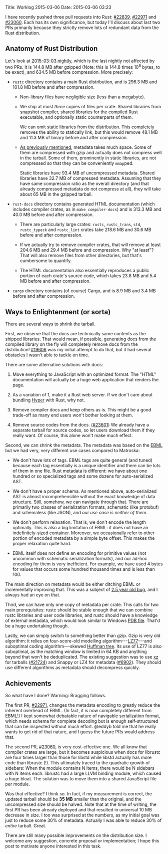 Title: Worklog 2015-03-06
Date: 2015-03-06 03:23

I have recently pushed three pull requests into Rust:
[#22839], [#22971] and [#23060].
Each has its own significance,
but today I'll discuss about last two PRs
primarily because they strictly remove lots of redundant data
from the Rust distribution.

[#22839]: https://github.com/rust-lang/rust/pull/22839
[#22971]: https://github.com/rust-lang/rust/pull/22971
[#23060]: https://github.com/rust-lang/rust/pull/23060

## Anatomy of Rust Distribution

Let's look at [2015-03-03 nightly][nightly],
which is the last nightly not affected by two PRs.
It is 144.8 MB after gzipped
(Note: this is 144.8 times 10<sup>6</sup> bytes, to be exact),
and 634.5 MB before compression.
More precisely:

[nightly]: http://static.rust-lang.org/dist/2015-03-03/rust-nightly-x86_64-unknown-linux-gnu.tar.gz

* `rustc` directory contains a main Rust distribution, and
  is 296.3 MB and 101.8 MB before and after compression.

	* Non-library files have negligible size (less than a megabyte).

	* We ship at most *three* copies of files per crate:
	Shared libraries from snapshot compiler,
	shared libraries for the compiled Rust executable,
	and optionally static counterparts of them.

		We can omit static libraries from the distribution.
		This completely removes the ability to statically link,
		but this would remove 48.1 MB and 11.3 MB of binary
		before and after compression.

	* [As previously mentioned][metadata], metadata takes much space.
	Some of them are compressed with gzip and
	actually does not compress well in the tarball.
	Some of them, prominently in static libraries, are not compressed
	so that they can be conveniently `mmap`ped.

		Static libraries have 93.4 MB of uncompressed metadata.
		Shared libraries have 32.7 MB of compressed metadata.
		Assuming that they have same compression ratio as the overall directory
		(and that already compressed metadata do not compress at all),
		they will take about 65 MB in the gzipped tarball.

* `rust-docs` directory contains generated HTML documentation
  (which includes compiler crates, as in `make compiler-docs`) and
  is 313.3 MB and 40.0 MB before and after compression.

	* There are particularly large crates:
	`rustc`, `rustc_trans`, `std`, `rustc_typeck` and `rustc_lint` crates
	take 218.6 MB and 30.6 MB before and after compression.

	* If we actually try to remove compiler crates,
	that will remove at least 204.6 MB and 29.4 MB before and compression.
	Why "at least"? That will also remove files from other directories,
	but that's cumbersome to quantify.

	* The HTML documentation also essentially reproduces
	a public portion of each crate's source code,
	which takes 23.8 MB and 5.4 MB before and after compression.

* `cargo` directory contains (of course) Cargo, and
  is 8.9 MB and 3.4 MB before and after compression.

[metadata]: https://lifthrasiir.github.io/rustlog/worklog-2014-12-06.html

## Ways to Enlightenment (or sorta)

There are several ways to shrink the tarball.

First, we observe that the docs are technically
same contents as the shipped libraries.
That would mean, if possible,
generating docs from the compiled library on the fly
will completely remove docs from the distribution!
[#19606] was my initial attempt to do that,
but it had several obstacles I wasn't able to tackle on time.

[#19606]: https://github.com/rust-lang/rust/pull/19606

There are some alternative solutions with docs:

1. Move everything to JavaScript with an optimized format.
   The "HTML" documentation will actually be
   a huge web application that renders the page.

2. As a variation of 1, make it a Rust web server.
   If we don't care about bundling [Hyper] with Rust, why not.

3. Remove compiler docs and keep others as is.
   This might be a good trade-off as
   many end users won't bother looking at them.

4. Remove source codes from the docs. ([#23601])
   We already have a separate tarball for source codes,
   so let users download them if they really want.
   Of course, this alone won't make much effect.

[Hyper]: https://github.com/hyperium/hyper
[#23601]: https://github.com/rust-lang/rust/issues/23061

Second, we can shrink the metadata.
The metadata was based on the [EBML]
but we had very, very different use cases compared to Matroska:

- We don't have lots of tags.
  EBML tags are quite general (and tuned) because
  each tag essentially is a unique identifier
  and there can be lots of them in one file.
  Rust metadata is different:
  we have about one hundred or so specialized tags and
  some dozens for auto-serialized AST.

- We don't have a proper schema.
  As mentioned above, auto-serialized AST is
  almost incomprehensible without the exact knowledge of data structure.
  Still, somehow, we can navigate through that.
  There are primarily two classes of serialization formats,
  schematic (like protobuf) and schemaless (like JSON),
  and *our use case is neither of them*.

- We don't perform relaxation.
  That is, we don't encode the length optimally.
  This is also a big limitation of EBML:
  it does not have an indefinitely-sized container.
  Moreover, we occasionally refer to other portion of encoded metadata
  by a simple byte offset.
  This makes the proper relaxation quite hard.

- EBML itself does not define an encoding for primitive values
  (not uncommon with schematic serialization formats),
  and our ad-hoc encoding for them is very inefficient.
  For example, we have used 4 bytes for values
  that occurs some hundred thousand times and is less than 100.

[EBML]: http://ebml.sourceforge.net/specs/

The main direction on metadata would be
either ditching EBML or incrementally improving that.
This was a subject of [2.5 year old bug][#2743],
and I always had an eye on that.

[#2743]: https://github.com/rust-lang/rust/issues/2743

Third, we can have only one copy of metadata per crate.
This calls for two main prerequisites:
rustc should be stable enough that
we can combine rustc libraries and user code libraries, and
rustc should have a knowledge of external metadata,
which would look similar to Windows [PDB file].
That'd be a huge undertaking though.

[PDB file]: https://en.wikipedia.org/wiki/Program_database

Lastly, we can simply switch to something better than gzip.
Gzip is very old algorithm: it relies on
four-score-old modelling algorithm---[LZ77]---and
suboptimal coding algorithm---skewed [Huffman tree].
Its use of LZ77 is also suboptimal,
as the matching window is limited in 64 KB and
anything beyond that won't be deduplicated.
The existing suggestion was to use [xz] for tarballs ([#21724])
and Snappy or LZ4 for metadata ([#6902]).
They should use different algorithms as
metadata should decompress quickly.

[LZ77]: https://en.wikipedia.org/wiki/LZ77_and_LZ78
[Huffman tree]: https://en.wikipedia.org/wiki/Huffman_coding
[xz]: http://tukaani.org/xz/
[#21724]: https://github.com/rust-lang/rust/issues/21724
[#6902]: https://github.com/rust-lang/rust/issues/6902

## Achievements

So what have I done? Warning: Bragging follows.

The first PR, [#22971], changes the metadata encoding
to greatly reduce the inherent overhead of EBML.
(In fact, it is now completely different from EBML!)
I kept somewhat debatable nature of navigable serialization format,
which needs schema for complete decoding
but is enough self-structured that can be inspected without much effort.
@eddyb told me that he really wants to get rid of that nature,
and I guess the future PRs would address that.

The second PR, [#23060], is very cost-effective one.
We all know that compiler crates are large,
but it becomes suspicious when
docs for librustc are four times larger than those for libstd
while libstd actually has more code than librustc (!).
This ultimately traced to the quadratic growth of sidebars:
When the module contains N items,
there would be N sidebars with N items each.
librustc had a large LLVM binding module, which caused a huge bloat.
The solution was to move them into a shared JavaScript file per module.

Was that effective? I think so.
In fact, if my measurement is correct,
the updated tarball should be **35 MB** smaller than the original,
and the uncompressed size should be halved.
Note that at the time of writing,
the first PR has been already deployed
and that resulted in universal 10 MB decrease in size.
I too was surprised at the numbers,
as my initial goal was just to reduce some 30% of metadata.
Actually I was able to reduce 30% of *entire* tarball. Great.

There are still many possible improvements on the distribution size.
I welcome any suggestion, concrete proposal or implementation;
I hope this post to motivate anyone interested in this task.

